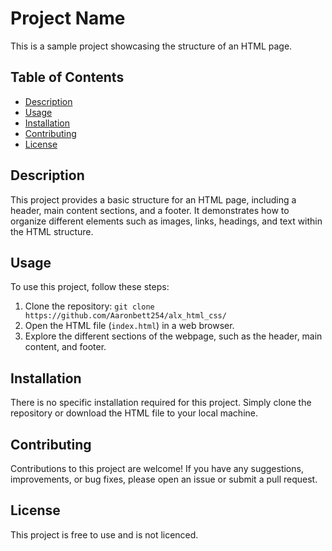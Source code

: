 # Project Name

This is a sample project showcasing the structure of an HTML page.

## Table of Contents

- [Description](#description)
- [Usage](#usage)
- [Installation](#installation)
- [Contributing](#contributing)
- [License](#license)

## Description

This project provides a basic structure for an HTML page, including a header, main content sections, and a footer. It demonstrates how to organize different elements such as images, links, headings, and text within the HTML structure.

## Usage

To use this project, follow these steps:

1. Clone the repository: `git clone https://github.com/Aaronbett254/alx_html_css/`
2. Open the HTML file (`index.html`) in a web browser.
3. Explore the different sections of the webpage, such as the header, main content, and footer.

## Installation

There is no specific installation required for this project. Simply clone the repository or download the HTML file to your local machine.

## Contributing

Contributions to this project are welcome! If you have any suggestions, improvements, or bug fixes, please open an issue or submit a pull request.

## License

This project is free to use and is not licenced.
